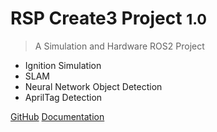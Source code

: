 <!-- _coverpage.md -->

<!-- ![logo](images/laser.svg) -->

# RSP Create3 Project <small>1.0</small>

> A Simulation and Hardware ROS2 Project

- Ignition Simulation
- SLAM
- Neural Network Object Detection
- AprilTag Detection

[GitHub](https://github.com/ender18g/Create3_Project)
[Documentation](#create3-project)